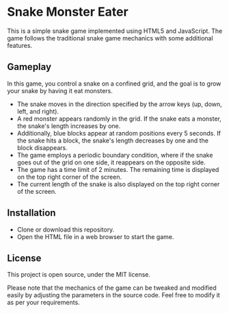 # Snake Monster Eater

This is a simple snake game implemented using HTML5 and JavaScript. The game follows the traditional snake game mechanics with some additional features.

## Gameplay

In this game, you control a snake on a confined grid, and the goal is to grow your snake by having it eat monsters. 

- The snake moves in the direction specified by the arrow keys (up, down, left, and right). 
- A red monster appears randomly in the grid. If the snake eats a monster, the snake's length increases by one. 
- Additionally, blue blocks appear at random positions every 5 seconds. If the snake hits a block, the snake's length decreases by one and the block disappears. 
- The game employs a periodic boundary condition, where if the snake goes out of the grid on one side, it reappears on the opposite side. 
- The game has a time limit of 2 minutes. The remaining time is displayed on the top right corner of the screen.
- The current length of the snake is also displayed on the top right corner of the screen.

## Installation

- Clone or download this repository.
- Open the HTML file in a web browser to start the game.

## License

This project is open source, under the MIT license.

Please note that the mechanics of the game can be tweaked and modified easily by adjusting the parameters in the source code. Feel free to modify it as per your requirements.

